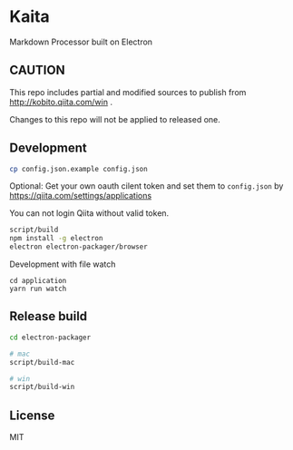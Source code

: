 # Kaita

Markdown Processor built on Electron

## CAUTION

This repo includes partial and modified sources to publish from http://kobito.qiita.com/win .

Changes to this repo will not be applied to released one.

## Development

```sh
cp config.json.example config.json
```

Optional: Get your own oauth cilent token and set them to `config.json` by https://qiita.com/settings/applications

You can not login Qiita without valid token.

```sh
script/build
npm install -g electron
electron electron-packager/browser
```

Development with file watch
```
cd application
yarn run watch
```

## Release build

```sh
cd electron-packager

# mac
script/build-mac

# win
script/build-win
```

## License

MIT
